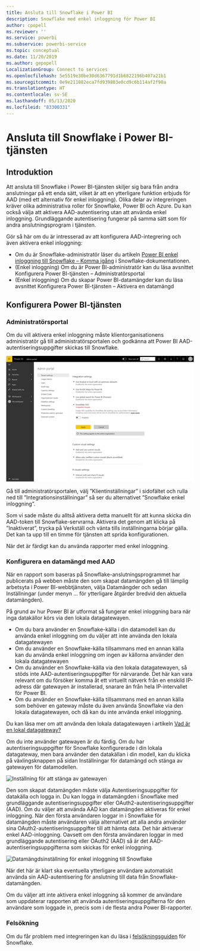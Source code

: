 ```yaml
---
title: Ansluta till Snowflake i Power BI
description: Snowflake med enkel inloggning för Power BI
author: cpopell
ms.reviewer: ''
ms.service: powerbi
ms.subservice: powerbi-service
ms.topic: conceptual
ms.date: 11/20/2019
ms.author: gepopell
LocalizationGroup: Connect to services
ms.openlocfilehash: 5e5519e30be30d6367791d1b6822196b407a21b1
ms.sourcegitcommit: 0e9e211082eca7fd939803e0cd9c6b114af2f90a
ms.translationtype: HT
ms.contentlocale: sv-SE
ms.lasthandoff: 05/13/2020
ms.locfileid: "83300331"
---
```

#  <a name="connecting-to-snowflake-in-power-bi-service"></a>Ansluta till Snowflake i Power BI-tjänsten

## <a name="introduction"></a>Introduktion

Att ansluta till Snowflake i Power BI-tjänsten skiljer sig bara från andra anslutningar på ett enda sätt, vilket är att en ytterligare funktion erbjuds för AAD (med ett alternativ för enkel inloggning). Olika delar av integreringen kräver olika administrativa roller för Snowflake, Power BI och Azure. Du kan också välja att aktivera AAD-autentisering utan att använda enkel inloggning. Grundläggande autentisering fungerar på samma sätt som för andra anslutningsprogram i tjänsten.

Gör så här om du är intresserad av att konfigurera AAD-integrering och även aktivera enkel inloggning:
* Om du är Snowflake-administratör läser du artikeln [Power BI enkel inloggning till Snowflake – Komma igång](https://docs.snowflake.net/manuals/LIMITEDACCESS/oauth-powerbi.html) i Snowflake-dokumentationen.
* (Enkel inloggning) Om du är Power BI-administratör kan du läsa avsnittet Konfigurera Power BI-tjänsten – Administratörsportal
* (Enkel inloggning) Om du skapar Power BI-datamängder kan du läsa avsnittet Konfigurera Power BI-tjänsten – Aktivera en datamängd

## <a name="power-bi-service-configuration"></a>Konfigurera Power BI-tjänsten

### <a name="admin-portal"></a>Administratörsportal

Om du vill aktivera enkel inloggning måste klientorganisationens administratör gå till administratörsportalen och godkänna att Power BI AAD-autentiseringsuppgifter skickas till Snowflake.

![Administratörsinställning för enkel inloggning till Snowflake](media/service-connect-snowflake/snowflakessotenant.png)

Gå till administratörsportalen, välj ”Klientinställningar” i sidofältet och rulla ned till ”Integrationsinställningar” så ser du alternativet ”Snowflake enkel inloggning”.

Som vi sade måste du alltså aktivera detta manuellt för att kunna skicka din AAD-token till Snowflake-servrarna. Aktivera det genom att klicka på ”Inaktiverat”, trycka på Verkställ och vänta tills inställningarna börjar gälla. Det kan ta upp till en timme för tjänsten att sprida konfigurationen.

När det är färdigt kan du använda rapporter med enkel inloggning.

### <a name="configuring-a-dataset-with-aad"></a>Konfigurera en datamängd med AAD

När en rapport som baseras på Snowflake-anslutningsprogrammet har publicerats på webben måste den som skapat datamängden gå till lämplig arbetsyta i Power BI-webbtjänsten, välja Datamängder och sedan Inställningar (under menyn ... för ytterligare åtgärder bredvid den aktuella datamängden).

På grund av hur Power BI är utformat så fungerar enkel inloggning bara när inga datakällor körs via den lokala datagatewayen.

* Om du bara använder en Snowflake-källa i din datamodell kan du använda enkel inloggning om du väljer att inte använda den lokala datagatewayen
* Om du använder en Snowflake-källa tillsammans med en annan källa kan du använda enkel inloggning om ingen av källorna använder den lokala datagatewayen
* Om du använder en Snowflake-källa via den lokala datagatewayen, så stöds inte AAD-autentiseringsuppgifter för närvarande. Det här kan vara relevant om du försöker komma åt ett virtuellt nätverk från en enskild IP-adress där gatewayen är installerad, snarare än från hela IP-intervallet för Power BI.
* Om du använder en Snowflake-källa tillsammans med en annan källa som behöver en gateway måste du även använda Snowflake via den lokala datagatewayen, och då kan du inte använda enkel inloggning.

Du kan läsa mer om att använda den lokala datagatewayen i artikeln [Vad är en lokal datagateway?](https://docs.microsoft.com/power-bi/service-gateway-onprem)

Om du inte använder gatewayen är du färdig. Om du har autentiseringsuppgifter för Snowflake konfigurerade i din lokala datagateway, men bara använder den datakällan i din modell, kan du klicka på växlingsknappen på sidan Inställningar för datamängd och stänga av gatewayen för datamodellen.

![Inställning för att stänga av gatewayen](media/service-connect-snowflake/snowflake_gateway_toggle_off.png)

Den som skapat datamängden måste välja Autentiseringsuppgifter för datakälla och logga in. Du kan logga in datamängden i Snowflake med grundläggande autentiseringsuppgifter eller OAuth2-autentiseringsuppgifter (AAD). Om du väljer att använda AAD kan datamängden aktiveras för enkel inloggning. När den första användaren loggar in i Snowflake för datamängden måste användaren välja alternativet att alla andra använder sina OAuth2-autentiseringsuppgifter till att hämta data. Det här aktiverar enkel AAD-inloggning. Oavsett om den första användaren loggar in med grundläggande autentisering eller OAuth2 (AAD) så är det AAD-autentiseringsuppgifterna som skickas för enkel inloggning. 

![Datamängdsinställning för enkel inloggning till Snowflake](media/service-connect-snowflake/snowflakessocredui.png)

När det här är klart ska eventuella ytterligare användare automatiskt använda sin AAD-autentisering för anslutning till data från Snowflake-datamängden.

Om du väljer att inte aktivera enkel inloggning så kommer de användare som uppdaterar rapporten att använda autentiseringsuppgifterna för den användare som loggade in, precis som i de flesta andra Power BI-rapporter.

### <a name="troubleshooting"></a>Felsökning

Om du får problem med integreringen kan du läsa i [felsökningsguiden](https://docs.snowflake.net/manuals/LIMITEDACCESS/oauth-powerbi.html#troubleshooting) för Snowflake.

